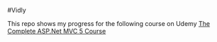 #Vidly

This repo shows my progress for the following course on Udemy [The Complete ASP.Net MVC 5 Course](https://www.udemy.com/the-complete-aspnet-mvc-5-course/)
